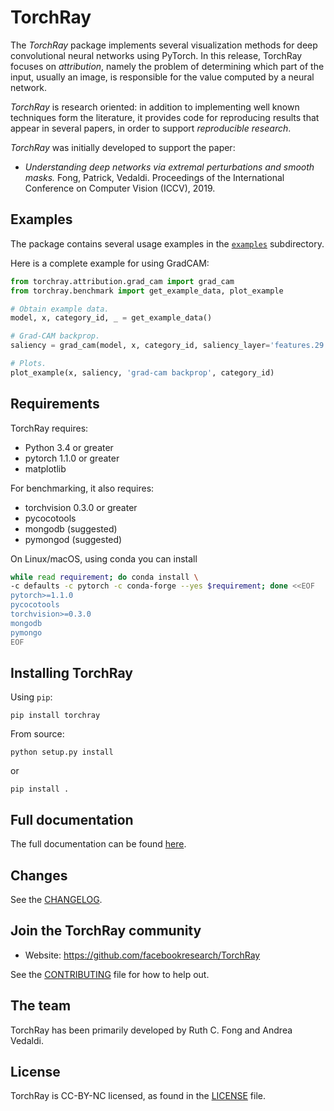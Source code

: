 # TorchRay

The *TorchRay* package implements several visualization methods for deep
convolutional neural networks using PyTorch. In this release, TorchRay focuses
on *attribution*, namely the problem of determining which part of the input,
usually an image, is responsible for the value computed by a neural network.

*TorchRay* is research oriented: in addition to implementing well known
techniques form the literature, it provides code for reproducing results that
appear in several papers, in order to support *reproducible research*.

*TorchRay* was initially developed to support the paper:

* *Understanding deep networks via extremal perturbations and smooth masks.*
  Fong, Patrick, Vedaldi.
  Proceedings of the International Conference on Computer Vision (ICCV), 2019.

## Examples

The package contains several usage examples in the
[`examples`](https://github.com/facebookresearch/TorchRay/tree/master/examples)
subdirectory.

Here is a complete example for using GradCAM:

```python
from torchray.attribution.grad_cam import grad_cam
from torchray.benchmark import get_example_data, plot_example

# Obtain example data.
model, x, category_id, _ = get_example_data()

# Grad-CAM backprop.
saliency = grad_cam(model, x, category_id, saliency_layer='features.29')

# Plots.
plot_example(x, saliency, 'grad-cam backprop', category_id)
```

## Requirements

TorchRay requires:

* Python 3.4 or greater
* pytorch 1.1.0 or greater
* matplotlib

For benchmarking, it also requires:

* torchvision 0.3.0 or greater
* pycocotools
* mongodb (suggested)
* pymongod (suggested)

On Linux/macOS, using conda you can install

```bash
while read requirement; do conda install \
-c defaults -c pytorch -c conda-forge --yes $requirement; done <<EOF
pytorch>=1.1.0
pycocotools
torchvision>=0.3.0
mongodb
pymongo
EOF
```

## Installing TorchRay

Using `pip`:

```shell
pip install torchray
```

From source:

```shell
python setup.py install
```

or

```shell
pip install .
```

## Full documentation

The full documentation can be found
[here](https://facebookresearch.github.io/TorchRay).

## Changes

See the [CHANGELOG](CHANGELOG.md).

## Join the TorchRay community

* Website: https://github.com/facebookresearch/TorchRay

See the [CONTRIBUTING](CONTRIBUTING.md) file for how to help out.

## The team

TorchRay has been primarily developed by Ruth C. Fong and Andrea Vedaldi.

## License

TorchRay is CC-BY-NC licensed, as found in the [LICENSE](LICENSE) file.
